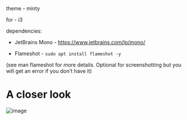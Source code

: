 theme - minty

for - i3

dependencies:

- JetBrains Mono - https://www.jetbrains.com/lp/mono/
	
- Flameshot - `sudo apt install flameshot -y`

(see man flameshot for more details. Optional for screenshotting but you will get an error if you don't have it)
# A closer look #
![image](https://user-images.githubusercontent.com/90291414/135526859-36024b2d-a185-456c-9ce1-52aa0b000b51.png)
